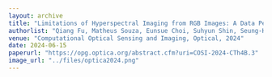 ```yaml
---
layout: archive
title: "Limitations of Hyperspectral Imaging from RGB Images: A Data Perspective"
authorlist: "Qiang Fu, Matheus Souza, Eunsue Choi, Suhyun Shin, Seung-Hwan Baek, Wolfgang Heidrich"
venue: "Computational Optical Sensing and Imaging, Optical, 2024"
date: 2024-06-15
paperurl: "https://opg.optica.org/abstract.cfm?uri=COSI-2024-CTh4B.3"
image_url: "../files/optica2024.png"
---
```


